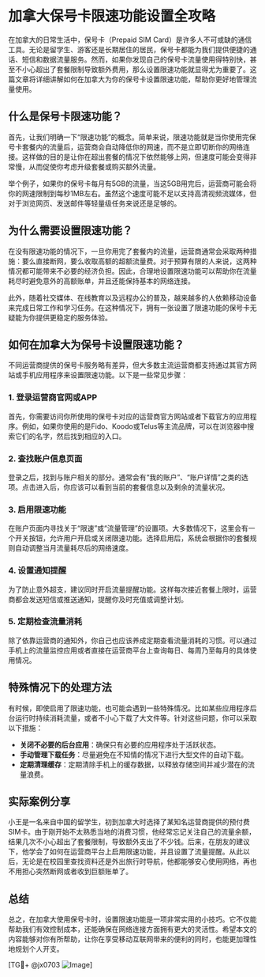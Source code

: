 # 加拿大保号卡限速功能设置全攻略

在加拿大的日常生活中，保号卡（Prepaid SIM Card）是许多人不可或缺的通信工具。无论是留学生、游客还是长期居住的居民，保号卡都能为我们提供便捷的通话、短信和数据流量服务。然而，如果你发现自己的保号卡流量使用得特别快，甚至不小心超出了套餐限制导致额外费用，那么设置限速功能就显得尤为重要了。这篇文章将详细讲解如何在加拿大为你的保号卡设置限速功能，帮助你更好地管理流量使用。

## 什么是保号卡限速功能？

首先，让我们明确一下“限速功能”的概念。简单来说，限速功能就是当你使用完保号卡套餐内的流量后，运营商会自动降低你的网速，而不是立即切断你的网络连接。这样做的目的是让你在超出套餐的情况下依然能够上网，但速度可能会变得非常慢，从而促使你考虑升级套餐或购买额外流量。

举个例子，如果你的保号卡每月有5GB的流量，当这5GB用完后，运营商可能会将你的网速限制到每秒1MB左右。虽然这个速度可能不足以支持高清视频流媒体，但对于浏览网页、发送邮件等轻量级任务来说还是足够的。

## 为什么需要设置限速功能？

在没有限速功能的情况下，一旦你用完了套餐内的流量，运营商通常会采取两种措施：要么直接断网，要么收取高额的超额流量费。对于预算有限的人来说，这两种情况都可能带来不必要的经济负担。因此，合理地设置限速功能可以帮助你在流量耗尽时避免意外的高额账单，并且还能保持基本的网络连接。

此外，随着社交媒体、在线教育以及远程办公的普及，越来越多的人依赖移动设备来完成日常工作和学习任务。在这种情况下，拥有一张设置了限速功能的保号卡无疑能为你提供更稳定的服务体验。

## 如何在加拿大为保号卡设置限速功能？

不同运营商提供的保号卡服务略有差异，但大多数主流运营商都支持通过其官方网站或手机应用程序来设置限速功能。以下是一些常见步骤：

### 1. 登录运营商官网或APP
首先，你需要访问你所使用的保号卡对应的运营商官方网站或者下载官方的应用程序。例如，如果你使用的是Fido、Koodo或Telus等主流品牌，可以在浏览器中搜索它们的名字，然后找到相应的入口。

### 2. 查找账户信息页面
登录之后，找到与账户相关的部分。通常会有“我的账户”、“账户详情”之类的选项。点击进入后，你应该可以看到当前的套餐信息以及剩余的流量状况。

### 3. 启用限速功能
在账户页面内寻找关于“限速”或“流量管理”的设置项。大多数情况下，这里会有一个开关按钮，允许用户开启或关闭限速功能。选择启用后，系统会根据你的套餐规则自动调整当月流量耗尽后的网络速度。

### 4. 设置通知提醒
为了防止意外超支，建议同时开启流量提醒功能。这样每次接近套餐上限时，运营商都会发送短信或推送通知，提醒你及时充值或调整计划。

### 5. 定期检查流量消耗
除了依靠运营商的通知外，你自己也应该养成定期查看流量消耗的习惯。可以通过手机上的流量监控应用或者直接在运营商平台上查询每日、每周乃至每月的具体使用情况。

## 特殊情况下的处理方法

有时候，即使启用了限速功能，也可能会遇到一些特殊情况。比如某些应用程序后台运行时持续消耗流量，或者不小心下载了大文件等。针对这些问题，你可以采取以下措施：

- **关闭不必要的后台应用**：确保只有必要的应用程序处于活跃状态。
- **手动管理下载任务**：尽量避免在不知情的情况下进行大型文件的自动下载。
- **定期清理缓存**：定期清除手机上的缓存数据，以释放存储空间并减少潜在的流量浪费。

## 实际案例分享

小王是一名来自中国的留学生，初到加拿大时选择了某知名运营商提供的预付费SIM卡。由于刚开始不太熟悉当地的消费习惯，他经常忘记关注自己的流量余额，结果几次不小心超出了套餐限制，导致额外支出了不少钱。后来，在朋友的建议下，他学会了如何在运营商平台上启用限速功能，并且设置了流量提醒。从此以后，无论是在校园里查找资料还是外出旅行时导航，他都能够安心使用网络，再也不用担心突然断网或者收到巨额账单了。

## 总结

总之，在加拿大使用保号卡时，设置限速功能是一项非常实用的小技巧。它不仅能帮助我们有效控制成本，还能确保在网络连接方面拥有更大的灵活性。希望本文的内容能够对你有所帮助，让你在享受移动互联网带来的便利的同时，也能更加理性地规划个人开支。

[TG💪+ @jx0703 ![Image](https://github.com/user-attachments/assets/dbca1d08-cadb-493c-b0ec-ad6f7a83f270)]